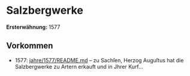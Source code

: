 # Salzbergwerke

**Ersterwähnung:** 1577

## Vorkommen
- 1577: [jahre/1577/README.md](../jahre/1577/README.md) – zu Sachſen, Herzog Auguſtus hat die
Salzbergwerke zu Artern erkauft und in Jhrer Kurf...
